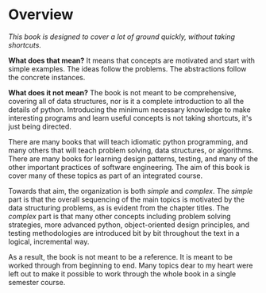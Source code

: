 # Overview

*This book is designed to cover a lot of ground quickly, without taking shortcuts.*

**What does that mean?**
It means that concepts are motivated and start with simple examples.
The ideas follow the problems.
The abstractions follow the concrete instances.

**What does it not mean?**
The book is not meant to be comprehensive, covering all of data structures,
nor is it a complete introduction to all the details of python.
Introducing the minimum necessary knowledge to make interesting programs and learn useful concepts is not taking shortcuts, it's just being directed.

There are many books that will teach idiomatic python programming, and many others that will teach problem solving, data structures, or algorithms.
There are many books for learning design patterns, testing, and many of the other important practices of software engineering.
The aim of this book is cover many of these topics as part of an integrated course.

Towards that aim, the organization is both *simple* and *complex*.
The *simple* part is that the overall sequencing of the main topics is motivated by the data structuring problems, as is evident from the chapter titles.
The *complex* part is that many other concepts including problem solving strategies, more advanced python, object-oriented design principles, and testing methodologies are introduced bit by bit throughout the text in a logical, incremental way.

As a result, the book is not meant to be a reference.
It is meant to be worked through from beginning to end.
Many topics dear to my heart were left out to make it possible to work through the whole book in a single semester course.
